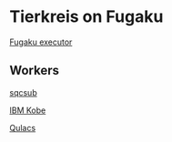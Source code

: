 # Tierkreis on Fugaku

[Fugaku executor](fugaku_executor.md)

## Workers

[sqcsub](workers/sqcsub.md)

[IBM Kobe](workers/ibm_kobe.md)

[Qulacs](workers/qulacs.md)
